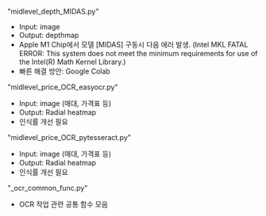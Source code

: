"midlevel_depth_MIDAS.py"
 - Input: image
 - Output: depthmap
 - Apple M1 Chip에서 모델 [MIDAS] 구동시 다음 에러 발생.
    (Intel MKL FATAL ERROR: This system does not meet the minimum requirements
    for use of the Intel(R) Math Kernel Library.)
 - 빠른 해결 방안: Google Colab


"midlevel_price_OCR_easyocr.py"
 - Input: image (매대, 가격표 등)
 - Output: Radial heatmap
 - 인식률 개선 필요


"midlevel_price_OCR_pytesseract.py"
 - Input: image (매대, 가격표 등)
 - Output: Radial heatmap
 - 인식률 개선 필요


"_ocr_common_func.py"
 - OCR 작업 관련 공통 함수 모음
